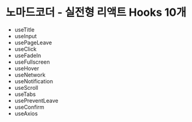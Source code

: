 # 노마드코더 - 실전형 리액트 Hooks 10개 

- useTitle
- useInput
- usePageLeave
- useClick
- useFadeIn
- useFullscreen
- useHover
- useNetwork
- useNotification
- useScroll
- useTabs
- usePreventLeave
- useConfirm
- useAxios